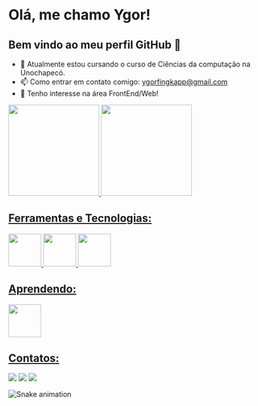 # Olá, me chamo Ygor!
## Bem vindo ao meu perfil GitHub 👋

- 🌱 Atualmente estou cursando o curso de Ciências da computação na Unochapecó.
- 📫 Como entrar em contato comigo: ygorfingkapp@gmail.com
- 🔭 Tenho interesse na área FrontEnd/Web!

<div>
<a href="https://github.com/Yguux">
<img loading="lazy" height="180em" src="https://github-readme-stats.vercel.app/api/top-langs/?username=Yguux&layout=compact&langs_count=7&theme=dracula"/>
<img loading="lazy" height="180em" src="https://github-readme-stats.vercel.app/api?username=Yguux&show_icons=true&theme=dracula&include_all_commits=true&count_private=true"/>
</div>

## Ferramentas e Tecnologias:
<div>
<img src="https://cdn.jsdelivr.net/gh/devicons/devicon/icons/html5/html5-original.svg" height="65" width="65" />
<img src="https://cdn.jsdelivr.net/gh/devicons/devicon/icons/css3/css3-original.svg" height="65" width="65" />
<img src="https://cdn.jsdelivr.net/gh/devicons/devicon/icons/git/git-original.svg" height="65" width="65" />
<div/>
  
## Aprendendo:
<img src="https://cdn.jsdelivr.net/gh/devicons/devicon/icons/javascript/javascript-original.svg" height="65" width="65" />

## Contatos:
<div>
<a href="https://www.instagram.com/ygor_f_k/" target="_blank"><img loading="lazy" src="https://img.shields.io/badge/-Instagram-%23E4405F?style=for-the-badge&logo=instagram&logoColor=white" target="_blank"></a>
<a href = "mailto:ygorfingkapp@gmail.com"><img loading="lazy" src="https://img.shields.io/badge/Gmail-D14836?style=for-the-badge&logo=gmail&logoColor=white" target="_blank"></a>
<a href="https://www.linkedin.com/in/ygor-finger-kappaun/" target="_blank"><img loading="lazy" src="https://img.shields.io/badge/-LinkedIn-%230077B5?style=for-the-badge&logo=linkedin&logoColor=white" target="_blank"></a>   
</div>


![Snake animation](https://github.com/Yguux/Yguux/blob/output/github-contribution-grid-snake.svg)
